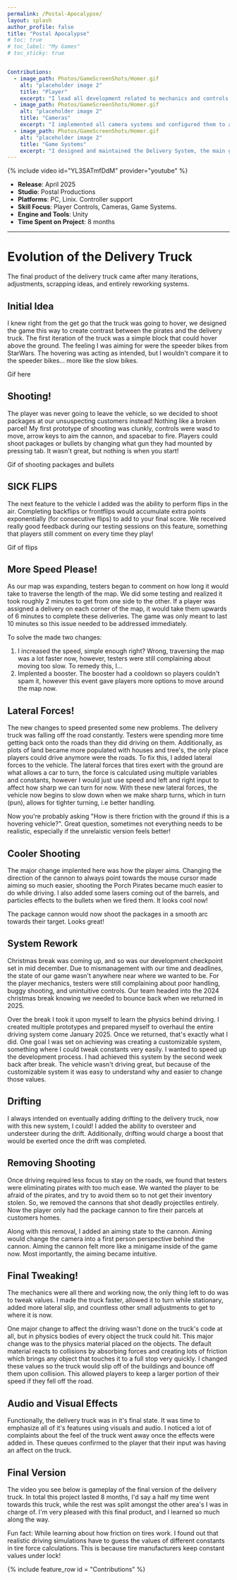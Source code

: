 ```yaml
---
permalink: /Postal-Apocalypse/
layout: splash
author_profile: false
title: "Postal Apocalypse"
# toc: true
# toc_label: "My Games"
# toc_sticky: true


Contributions:
  - image_path: Photos/GameScreenShots/Homer.gif
    alt: "placeholder image 2"
    title: "Player"
    excerpt: "I lead all development related to mechanics and controls of the playable character."
  - image_path: Photos/GameScreenShots/Homer.gif
    alt: "placeholder image 2"
    title: "Cameras"
    excerpt: "I implemented all camera systems and configured them to allow for interesting cinematic shots, dynamic follow cameras, and first person shooting perspectives."
  - image_path: Photos/GameScreenShots/Homer.gif
    alt: "placeholder image 2"
    title: "Game Systems"
    excerpt: "I designed and maintained the Delivery System, the main gameloop system present in Postal Apocalypse."
---
```

{% include video id="YL3SATmfDdM" provider="youtube" %}

- **Release**: April 2025  
- **Studio**: Postal Productions  
- **Platforms**: PC, Linix. Controller support  
- **Skill Focus**: Player Controls, Cameras, Game Systems.  
- **Engine and Tools**: Unity  
- **Time Spent on Project**: 8 months   

---

# Evolution of the Delivery Truck
The final product of the delivery truck came after many iterations, adjustments, scrapping ideas, and entirely reworking systems.

## Initial Idea
I knew right from the get go that the truck was going to hover, we designed the game this way to create contrast between the pirates and the delivery truck.
The first iteration of the truck was a simple block that could hover above the ground. The feeling I was aiming for were the speeder bikes from StarWars.
The hovering was acting as intended, but I wouldn't compare it to the speeder bikes... more like the slow bikes.

Gif here

## Shooting!
The player was never going to leave the vehicle, so we decided to shoot packages at our unsuspecting customers instead! Nothing like a broken parcel!
My first prototype of shooting was clunkly, controls were wasd to move, arrow keys to aim the cannon, and spacebar to fire. Players could shoot packages or bullets by changing what gun they had mounted by pressing tab.
It wasn't great, but nothing is when you start!

Gif of shooting packages and bullets

## SICK FLIPS
The next feature to the vehicle I added was the ability to perform flips in the air. Completing backflips or frontflips would accumulate extra points exponentially (for consecutive flips) to add to your final score.
We received really good feedback during our testing sessions on this feature, something that players still comment on every time they play!

Gif of flips

## More Speed Please!
As our map was expanding, testers began to comment on how long it would take to traverse the length of the map. We did some testing and realized it took roughly 2 minutes to get from one side to the other. If a player was assigned a delivery on each corner of the map, it would take them upwards of 6 minutes to complete these deliveries. The game was only meant to last 10 minutes so this issue needed to be addressed immediately.

To solve the made two changes: 
1. I increased the speed, simple enough right? Wrong, traversing the map was a lot faster now, however, testers were still complaining about moving too slow. To remedy this, I...
2. Implented a booster. The booster had a cooldown so players couldn't spam it, however this event gave players more options to move around the map now.

## Lateral Forces!
The new changes to speed presented some new problems. The delivery truck was falling off the road constantly. Testers were spending more time getting back onto the roads than they did driving on them. Additionally, as plots of land became more populated with houses and tree's, the only place players could drive anymore were the roads.
To fix this, I added lateral forces to the vehicle. The lateral forces that tires exert with the ground are what allows a car to turn, the force is calculated using multiple variables and constants, however I would just use speed and left and right input to affect how sharp we can turn for now. With these new lateral forces, the vehicle now begins to slow down when we make sharp turns, which in turn (pun), allows for tighter turning, i.e better handling. 

Now you're probably asking "How is there friction with the ground if this is a hovering vehicle?". Great question, sometimes not everything needs to be realistic, especially if the unrelaistic version feels better!

## Cooler Shooting
The major change implented here was how the player aims. Changing the direction of the cannon to always point towards the mouse cursor made aiming so much easier, shooting the Porch Pirates became much easier to do while driving. 
I also added some lasers coming out of the barrels, and particles effects to the bullets when we fired them. It looks cool now!

The package cannon would now shoot the packages in a smooth arc towards their target. Looks great!

## System Rework
Christmas break was coming up, and so was our development checkpoint set in mid december. Due to mismanagement with our time and deadlines, the state of our game wasn't anywhere near where we wanted to be. For the player mechanics, testers were still complaining about poor handling, buggy shooting, and unintuitive controls. Our team headed into the 2024 christmas break knowing we needed to bounce back when we returned in 2025. 

Over the break I took it upon myself to learn the physics behind driving. I created multiple prototypes and prepared myself to overhaul the entire driving system come January 2025. 
Once we returned, that's exactly what I did. One goal I was set on achieving was creating a customizable system, something where I could tweak constants very easily. I wanted to speed up the development process. 
I had achieved this system by the second week back after break. The vehicle wasn't driving great, but because of the customizable system it was easy to understand why and easier to change those values.

## Drifting
I always intended on eventually adding drifting to the delivery truck, now with this new system, I could! I added the ability to oversteer and understeer during the drift. Additionally, drifting would charge a boost that would be exerted once the drift was completed.

## Removing Shooting
Once driving required less focus to stay on the roads, we found that testers were eliminating pirates with too much ease. We wanted the player to be afraid of the pirates, and try to avoid them so to not get their inventory stolen. So, we removed the cannons that shot deadly projectiles entirely. Now the player only had the package cannon to fire their parcels at customers homes.

Along with this removal, I added an aiming state to the cannon. Aiming would change the camera into a first person perspective behind the cannon. Aiming the cannon felt more like a minigame inside of the game now. Most importantly, the aiming became intuitive.

## Final Tweaking!
The mechanics were all there and working now, the only thing left to do was to tweak values.
I made the truck faster, allowed it to turn while stationary, added more lateral slip, and countless other small adjustments to get to where it is now.  

One major change to affect the driving wasn't done on the truck's code at all, but in physics bodies of every object the truck could hit. This major change was to the physics material placed on the objects. The default material reacts to collisions by absorbing forces and creating lots of friction which brings any object that touches it to a full stop very quickly. I changed these values so the truck would slip off of the buildings and bounce off them upon collision. This allowed players to keep a larger portion of their speed if they fell off the road.

## Audio and Visual Effects
Functionally, the delivery truck was in it's final state. It was time to emphasize all of it's features using visuals and audio.
I noticed a lot of complaints about the feel of the truck went away once the effects were added in. These queues confirmed to the player that their input was having an affect on the truck.

## Final Version
The video you see below is gameplay of the final version of the delivery truck. In total this project lasted 8 months, I'd say a half my time went towards this truck, while the rest was split amongst the other area's I was in charge of.
I'm very pleased with this final product, and I learned so much along the way.

Fun fact: While learning about how friction on tires work. I found out that realistic driving simulations have to guess the values of different constants in tire force calculations. This is because tire manufacturers keep constant values under lock!



{% include feature_row id = "Contributions" %}






